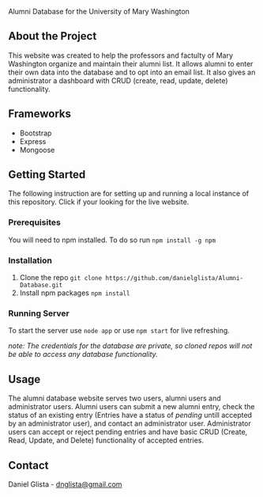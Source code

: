 Alumni Database for the University of Mary Washington
<Live Website>
 
 ## About the Project
 <Screenshot of Website>
 
This website was created to help the professors and factulty of Mary Washington organize and maintain their alumni list. It allows alumni to enter their own data into the database and to opt into an email list. It also gives an administrator a dashboard with CRUD (create, read, update, delete) functionality.

## Frameworks

- Bootstrap
- Express
- Mongoose

## Getting Started

The following instruction are for setting up and running a local instance of this repository. Click <here> if your looking for the live website. 

### Prerequisites

You will need to npm installed. To do so run `npm install -g npm`

### Installation

1. Clone the repo `git clone https://github.com/danielglista/Alumni-Database.git`
2. Install npm packages `npm install`

### Running Server

To start the server use `node app` or use `npm start` for live refreshing.

*note: The credentials for the database are private, so cloned repos will not be able to access any database functionality.*

## Usage 

The alumni database website serves two users, alumni users and administrator users. Alumni users can submit a new alumni entry, check the status of an existing entry (Entries have a status of *pending* untill accepted by an administrator user), and contact an administrator user. Administrator users can accept or reject pending entries and have basic CRUD (Create, Read, Update, and Delete) functionality of accepted entries. 

## Contact 

Daniel Glista - dnglista@gmail.com
